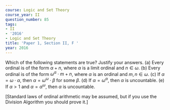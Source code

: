 ```yaml
---
course: Logic and Set Theory
course_year: II
question_number: 85
tags:
- II
- '2016'
- Logic and Set Theory
title: 'Paper 1, Section II, F '
year: 2016
---
```




Which of the following statements are true? Justify your answers.
(a) Every ordinal is of the form $\alpha+n$, where $\alpha$ is a limit ordinal and $n \in \omega$.
(b) Every ordinal is of the form $\omega^{\alpha} \cdot m+n$, where $\alpha$ is an ordinal and $m, n \in \omega$.
(c) If $\alpha=\omega \cdot \alpha$, then $\alpha=\omega^{\omega} \cdot \beta$ for some $\beta$.
(d) If $\alpha=\omega^{\alpha}$, then $\alpha$ is uncountable.
(e) If $\alpha>1$ and $\alpha=\alpha^{\omega}$, then $\alpha$ is uncountable.

[Standard laws of ordinal arithmetic may be assumed, but if you use the Division Algorithm you should prove it.]